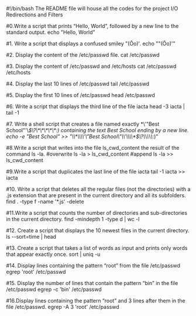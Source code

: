 #!/bin/bash
The README file will house all the codes for the project I/O Redirections and Filters

#0.Write a script that prints “Hello, World”, followed by a new line to the standard output.
 echo "Hello, World"

#1. Write a script that displays a confused smiley "(Ôo)'.
echo "\"(Ôo)'"

#2. Display the content of the /etc/passwd file.
cat /etc/passwd

#3. Display the content of /etc/passwd and /etc/hosts
cat /etc/passwd /etc/hosts

#4. Display the last 10 lines of /etc/passwd
tail /etc/passwd

#5. Display the first 10 lines of /etc/passwd
head /etc/passwd

#6. Write a script that displays the third line of the file iacta
head -3 iacta | tail -1

#7. Write a shell script that creates a file named exactly \*\\'"Best School"\'\\*$\?\*\*\*\*\*:) containing the text Best School ending by a new line.
echo -e "Best School"  >> "\\*\\\\'\"Best School\"\\'\\\\*$\\?\\*\\*\\*\\*\\*:)"

#8.Write a script that writes into the file ls_cwd_content the result of the command ls -la. 
#overwrite
ls -la > ls_cwd_content 
#append
ls -la >> ls_cwd_content

#9.Write a script that duplicates the last line of the file iacta
tail -1 iacta >> iacta 

#10. Write a script that deletes all the regular files (not the directories) with a .js extension that are present in the current directory and all its subfolders.
find . -type f -name '*.js' -delete

#11.Write a script that counts the number of directories and sub-directories in the current directory.
find -mindepth 1 -type d | wc -l

#12. Create a script that displays the 10 newest files in the current directory.
ls --sort=time | head

#13. Create a script that takes a list of words as input and prints only words that appear exactly once.
sort | uniq -u

#14. Display lines containing the pattern “root” from the file /etc/passwd
egrep 'root' /etc/passwd 

#15. Display the number of lines that contain the pattern “bin” in the file /etc/passwd
egrep -c 'bin' /etc/passwd

#16.Display lines containing the pattern “root” and 3 lines after them in the file /etc/passwd.
egrep -A 3 'root' /etc/passwd 
 
